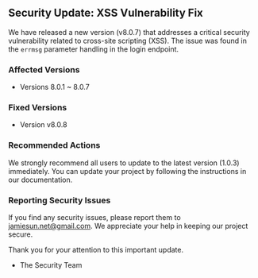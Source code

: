 ## Security Update: XSS Vulnerability Fix

We have released a new version (v8.0.7) that addresses a critical security vulnerability related to cross-site scripting (XSS). The issue was found in the `errmsg` parameter handling in the login endpoint.

### Affected Versions
- Versions 8.0.1 ~ 8.0.7

### Fixed Versions
- Version v8.0.8

### Recommended Actions
We strongly recommend all users to update to the latest version (1.0.3) immediately. You can update your project by following the instructions in our documentation.

### Reporting Security Issues
If you find any security issues, please report them to [jamiesun.net@gmail.com](mailto:jamiesun.net@gmail.com). We appreciate your help in keeping our project secure.

Thank you for your attention to this important update.

- The Security Team
